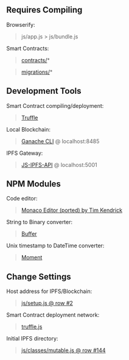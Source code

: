 ## Requires Compiling

   Browserify:
   > js/app.js > js/bundle.js

   Smart Contracts:
   > [contracts/](contracts/)*


   > [migrations/](migrations/)*

## Development Tools

   Smart Contract compiling/deployment:
   > [Truffle](https://github.com/trufflesuite)

   Local Blockchain:
   > [Ganache CLI](https://github.com/trufflesuite/ganache-cli) @ localhost:8485

   IPFS Gateway:
   > [JS-IPFS-API](https://github.com/ipfs/js-ipfs-api) @ localhost:5001

## NPM Modules

   Code editor:
   > [Monaco Editor (ported) by Tim Kendrick](https://github.com/timkendrick/monaco-editor)

   String to Binary converter:
   > [Buffer](https://www.npmjs.com/package/buffer)

   Unix timestamp to DateTime converter:
   > [Moment](https://www.npmjs.com/package/moment)

## Change Settings

   Host address for IPFS/Blockchain:
   > [js/setup.js @ row #2](js/setup.js)

   Smart Contract deployment network:
   > [truffle.js](truffle.js)

   Initial IPFS directory:
   > [js/classes/mutable.js @ row #144](js/classes/mutable.js)